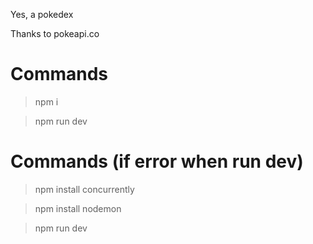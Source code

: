 Yes, a pokedex

Thanks to pokeapi.co

# Commands
> npm i

> npm run dev

# Commands (if error when run dev)
> npm install concurrently

> npm install nodemon

> npm run dev
